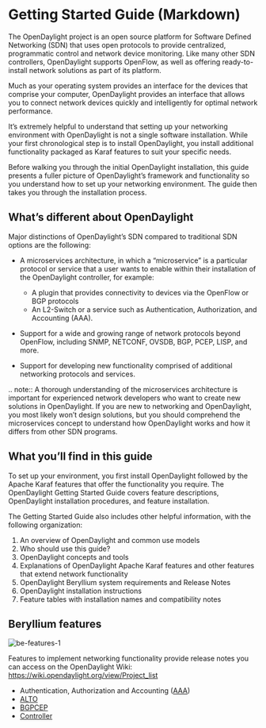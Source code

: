 Getting Started Guide (Markdown)
================================

The OpenDaylight project is an open source platform for Software Defined
Networking (SDN) that uses open protocols to provide centralized, programmatic
control and network device monitoring. Like many other SDN controllers,
OpenDaylight supports OpenFlow, as well as offering ready-to-install network
solutions as part of its platform.

Much as your operating system provides an interface for the devices that
comprise your computer, OpenDaylight provides an interface that allows you to
connect network devices quickly and intelligently for optimal network
performance.

It’s extremely helpful to understand that setting up your networking environment
with OpenDaylight is not a single software installation. While your first
chronological step is to install OpenDaylight, you install additional
functionality packaged as Karaf features to suit your specific needs.

Before walking you through the initial OpenDaylight installation, this guide
presents a fuller picture of OpenDaylight’s framework and functionality so you
understand how to set up your networking environment. The guide then takes you
through the installation process.

What’s different about OpenDaylight
-----------------------------------

Major distinctions of OpenDaylight’s SDN compared to traditional SDN options are
the following:

* A microservices architecture, in which a “microservice” is a particular
  protocol or service that a user wants to enable within their installation of
  the OpenDaylight controller, for example:

  * A plugin that provides connectivity to devices via the OpenFlow or BGP
    protocols
  * An L2-Switch or a service such as Authentication, Authorization, and
    Accounting (AAA).

* Support for a wide and growing range of network protocols beyond OpenFlow,
  including SNMP, NETCONF, OVSDB, BGP, PCEP, LISP, and more.
* Support for developing new functionality comprised of additional networking
  protocols and services.

.. note:: A thorough understanding of the microservices architecture is
   important for experienced network developers who want to create new solutions
   in OpenDaylight. If you are new to networking and OpenDaylight, you most
   likely won’t design solutions, but you should comprehend the microservices
   concept to understand how OpenDaylight works and how it differs from other
   SDN programs.

What you’ll find in this guide
------------------------------

To set up your environment, you first install OpenDaylight followed by the
Apache Karaf features that offer the functionality you require. The OpenDaylight
Getting Started Guide covers feature descriptions, OpenDaylight installation
procedures, and feature installation.


The Getting Started Guide also includes other helpful information, with the
following organization:

1. An overview of OpenDaylight and common use models
1. Who should use this guide?
1. OpenDaylight concepts and tools
1. Explanations of OpenDaylight Apache Karaf features and other features that
   extend network functionality
1. OpenDaylight Beryllium system requirements and Release Notes
1. OpenDaylight installation instructions
1. Feature tables with installation names and compatibility notes


Beryllium features
------------------
![be-features-1](images/be-features-1.png)


Features to implement networking functionality provide release notes you can
access on the OpenDaylight Wiki: https://wiki.opendaylight.org/view/Project_list

* Authentication, Authorization and Accounting ([AAA])
* [ALTO]
* [BGPCEP]
* [Controller]

[AAA]: https://wiki.opendaylight.org/view/AAA:Beryllium_Release_Notes
[ALTO]: https://wiki.opendaylight.org/view/ALTO:Beryllium:Release_Notes
[BGPCEP]: https://wiki.opendaylight.org/view/BGP_LS_PCEP:Beryllium_Release_Notes
[Controller]: https://wiki.opendaylight.org/view/OpenDaylight_Controller:Beryllium:Release_Notes

